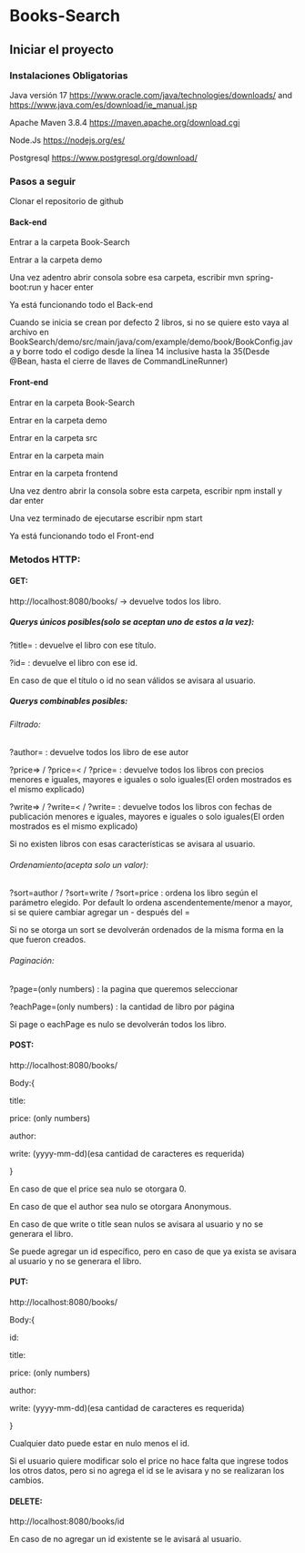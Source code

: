 # Books-Search

## Iniciar el proyecto

### Instalaciones Obligatorias

Java versión 17 https://www.oracle.com/java/technologies/downloads/ and https://www.java.com/es/download/ie_manual.jsp

Apache Maven 3.8.4 https://maven.apache.org/download.cgi

Node.Js https://nodejs.org/es/

Postgresql https://www.postgresql.org/download/

### Pasos a seguir

Clonar el repositorio de github

#### Back-end

Entrar a la carpeta Book-Search

Entrar a la carpeta demo

Una vez adentro abrir consola sobre esa carpeta, escribir mvn spring-boot:run y hacer enter

Ya está funcionando todo el Back-end

Cuando se inicia se crean por defecto 2 libros, si no se quiere esto vaya al archivo en BookSearch/demo/src/main/java/com/example/demo/book/BookConfig.java y borre todo el codigo desde la línea 14 inclusive hasta la 35(Desde @Bean, hasta el cierre de llaves de CommandLineRunner)

#### Front-end

Entrar en la carpeta Book-Search

Entrar en la carpeta demo

Entrar en la carpeta src

Entrar en la carpeta main

Entrar en la carpeta frontend

Una vez dentro abrir la consola sobre esta carpeta, escribir npm install y dar enter

Una vez terminado de ejecutarse escribir npm start

Ya está funcionando todo el Front-end

### Metodos HTTP:

#### GET:

http://localhost:8080/books/ -> devuelve todos los libro.

##### Querys únicos posibles(solo se aceptan uno de estos a la vez):

?title= : devuelve el libro con ese título.

?id= : devuelve el libro con ese id.

En caso de que el título o id no sean válidos se avisara al usuario.

##### Querys combinables posibles:

###### Filtrado:

?author= : devuelve todos los libro de ese autor

?price=> / ?price=< / ?price= : devuelve todos los libros con precios menores e iguales, mayores e iguales o solo iguales(El orden mostrados es el mismo explicado)

?write=> / ?write=< / ?write= : devuelve todos los libros con fechas de publicación menores e iguales, mayores e iguales o solo iguales(El orden mostrados es el mismo explicado)

Si no existen libros con esas características se avisara al usuario.

###### Ordenamiento(acepta solo un valor):

?sort=author / ?sort=write / ?sort=price : ordena los libro según el parámetro elegido. Por default lo ordena ascendentemente/menor a mayor, si se quiere cambiar agregar un - después del =

Si no se otorga un sort se devolverán ordenados de la misma forma en la que fueron creados.

###### Paginación:

?page=(only numbers) : la pagina que queremos seleccionar

?eachPage=(only numbers) : la cantidad de libro por página

Si page o eachPage es nulo se devolverán todos los libro.


#### POST:

http://localhost:8080/books/

Body:{

  title:

  price: (only numbers)

  author:

  write: (yyyy-mm-dd)(esa cantidad de caracteres es requerida)

}

En caso de que el price sea nulo se otorgara 0.

En caso de que el author sea nulo se otorgara Anonymous.

En caso de que write o title sean nulos se avisara al usuario y no se generara el libro.

Se puede agregar un id específico, pero en caso de que ya exista se avisara al usuario y no se generara el libro.

#### PUT:

http://localhost:8080/books/

Body:{

  id:

  title:

  price: (only numbers)

  author:

  write: (yyyy-mm-dd)(esa cantidad de caracteres es requerida)

}

Cualquier dato puede estar en nulo menos el id.

Si el usuario quiere modificar solo el price no hace falta que ingrese todos los otros datos, pero si no agrega el id se le avisara y no se realizaran los cambios.

#### DELETE:

http://localhost:8080/books/id

En caso de no agregar un id existente se le avisará al usuario.
